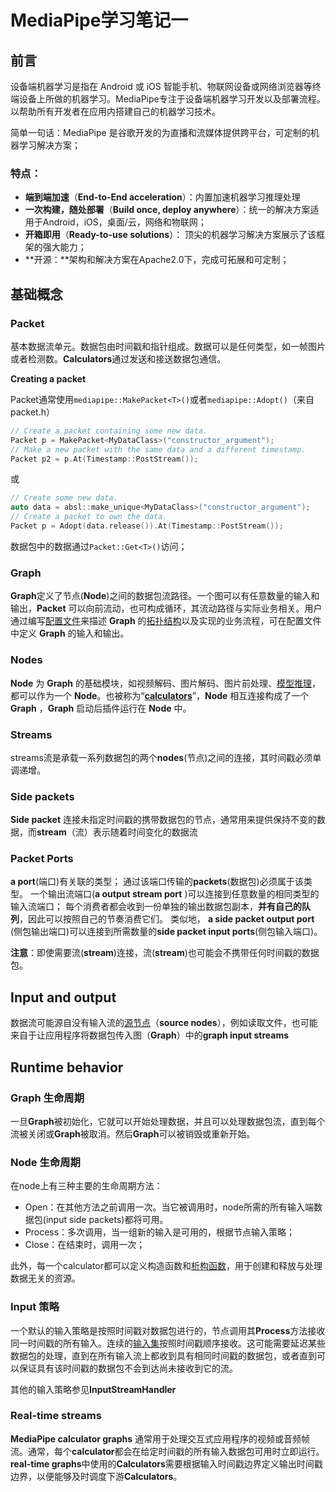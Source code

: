 # MediaPipe学习笔记一

## **前言**

设备端机器学习是指在 Android 或 iOS 智能手机、物联网设备或网络浏览器等终端设备上所做的机器学习。MediaPipe专注于设备端机器学习开发以及部署流程。以帮助所有开发者在应用内搭建自己的机器学习技术。

简单一句话：MediaPipe 是谷歌开发的为直播和流媒体提供跨平台，可定制的机器学习解决方案；

### **特点：**

- **端到端加速**（**End-to-End acceleration**）：内置加速机器学习推理处理
- **一次构建，随处部署**（**Build once, deploy anywhere**）：统一的解决方案适用于Android，iOS，桌面/云，网络和物联网；
- **开箱即用**（**Ready-to-use solutions**）： 顶尖的机器学习解决方案展示了该框架的强大能力；
- **开源：**架构和解决方案在Apache2.0下，完成可拓展和可定制；

## **基础概念**

### **Packet**

基本数据流单元。数据包由时间戳和指针组成。数据可以是任何类型，如一帧图片或者检测数。**Calculators**通过发送和接送数据包通信。

**Creating a packet**

Packet通常使用`mediapipe::MakePacket<T>()`或者`mediapipe::Adopt()`（来自 packet.h）

```cpp
// Create a packet containing some new data.
Packet p = MakePacket<MyDataClass>("constructor_argument");
// Make a new packet with the same data and a different timestamp.
Packet p2 = p.At(Timestamp::PostStream());
```

或

```cpp
// Create some new data.
auto data = absl::make_unique<MyDataClass>("constructor_argument");
// Create a packet to own the data.
Packet p = Adopt(data.release()).At(Timestamp::PostStream());
```

数据包中的数据通过`Packet::Get<T>()`访问；

### **Graph**

**Graph**定义了节点(**Node**)之间的数据包流路径。一个图可以有任意数量的输入和输出，**Packet** 可以向前流动，也可构成循环，其流动路径与实际业务相关。用户通过编写[配置文件](https://zhida.zhihu.com/search?content_id=219956549&content_type=Article&match_order=1&q=配置文件&zhida_source=entity)来描述 **Graph** 的[拓扑结构](https://zhida.zhihu.com/search?content_id=219956549&content_type=Article&match_order=1&q=拓扑结构&zhida_source=entity)以及实现的业务流程，可在配置文件中定义 **Graph** 的输入和输出。

### **Nodes**

**Node** 为 **Graph** 的基础模块，如视频解码、图片解码、图片前处理、[模型推理](https://zhida.zhihu.com/search?content_id=219956549&content_type=Article&match_order=1&q=模型推理&zhida_source=entity)，都可以作为一个 **Node**。也被称为“**[calculators](https://zhida.zhihu.com/search?content_id=219956549&content_type=Article&match_order=1&q=calculators&zhida_source=entity)**”，**Node** 相互连接构成了一个 **Graph** ，**Graph** 启动后插件运行在 **Node** 中。

### **Streams**

streams流是承载一系列数据包的两个**nodes**(节点)之间的连接，其时间戳必须单调递增。

### **Side packets**

**Side packet** 连接未指定时间戳的携带数据包的节点，通常用来提供保持不变的数据，而**stream**（流）表示随着时间变化的数据流

### **Packet Ports**

**a port**(端口)有关联的类型； 通过该端口传输的**packets**(数据包)必须属于该类型。 一个输出流端口(**a output stream port** )可以连接到任意数量的相同类型的输入流端口； 每个消费者都会收到一份单独的输出数据包副本，**并有自己的队列**，因此可以按照自己的节奏消费它们。 类似地， **a side packet output port** (侧包输出端口)可以连接到所需数量的**side packet input ports**(侧包输入端口)。

**注意**：即使需要流(**stream**)连接，流(**stream**)也可能会不携带任何时间戳的数据包。

## **Input and output**

数据流可能源自没有输入流的[源节点](https://zhida.zhihu.com/search?content_id=219956549&content_type=Article&match_order=1&q=源节点&zhida_source=entity)（**source nodes**），例如读取文件，也可能来自于让应用程序将数据包传入图（**Graph**）中的**graph input streams**

## **Runtime behavior**

### **Graph 生命周期**

一旦**Graph**被初始化，它就可以开始处理数据，并且可以处理数据包流，直到每个流被关闭或**Graph**被取消。然后**Graph**可以被销毁或重新开始。

### **Node 生命周期**

在node上有三种主要的生命周期方法：

- Open：在其他方法之前调用一次。当它被调用时，node所需的所有输入端数据包(input side packets)都将可用。
- Process：多次调用，当一组新的输入是可用的，根据节点输入策略；
- Close：在结束时，调用一次；

此外，每一个calculator都可以定义构造函数和[析构函数](https://zhida.zhihu.com/search?content_id=219956549&content_type=Article&match_order=1&q=析构函数&zhida_source=entity)，用于创建和释放与处理数据无关的资源。

### **Input 策略**

一个默认的输入策略是按照时间戳对数据包进行的，节点调用其**Process**方法接收同一时间戳的所有输入。连续的[输入集](https://zhida.zhihu.com/search?content_id=219956549&content_type=Article&match_order=1&q=输入集&zhida_source=entity)按照时间戳顺序接收。这可能需要延迟某些数据包的处理，直到在所有输入流上都收到具有相同时间戳的数据包，或者直到可以保证具有该时间戳的数据包不会到达尚未接收到它的流。

其他的输入策略参见**InputStreamHandler**

### **Real-time streams**

**MediaPipe calculator graphs** 通常用于处理交互式应用程序的视频或音频帧流。通常，每个**calculator**都会在给定时间戳的所有输入数据包可用时立即运行。**real-time graphs**中使用的**Calculators**需要根据输入时间戳边界定义输出时间戳边界，以便能够及时调度下游**Calculators**。

